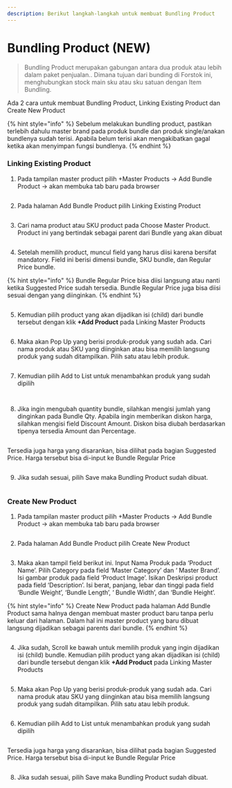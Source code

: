 ```yaml
---
description: Berikut langkah-langkah untuk membuat Bundling Product
---
```


# Bundling Product (NEW)

> Bundling Product merupakan gabungan antara dua produk atau lebih dalam paket penjualan.. Dimana tujuan dari bunding di Forstok ini, menghubungkan stock main sku atau sku satuan dengan Item Bundling.

Ada 2 cara untuk membuat Bundling Product, Linking Existing Product dan Create New Product

{% hint style="info" %}
Sebelum melakukan bundling product, pastikan terlebih dahulu master brand pada produk bundle dan produk single/anakan bundlenya sudah terisi. Apabila belum terisi akan mengakibatkan gagal ketika akan menyimpan fungsi bundlenya.
{% endhint %}

### Linking Existing Product

1. Pada tampilan master product pilih +Master Products -> Add Bundle Product -> akan membuka tab baru pada browser

<figure><img src="../../.gitbook/assets/image (37) (2).png" alt=""><figcaption></figcaption></figure>

2. Pada halaman Add Bundle Product pilih Linking Existing Product

<figure><img src="../../.gitbook/assets/image (42) (2).png" alt=""><figcaption></figcaption></figure>

3. Cari nama product atau SKU product pada Choose Master Product. Product ini yang bertindak sebagai parent dari Bundle yang akan dibuat

<figure><img src="../../.gitbook/assets/image (1) (1) (2).png" alt=""><figcaption></figcaption></figure>

4. Setelah memilih product, muncul field yang harus diisi karena bersifat mandatory. Field ini berisi dimensi bundle, SKU bundle, dan Regular Price bundle.&#x20;

{% hint style="info" %}
Bundle Regular Price bisa diisi langsung atau nanti ketika Suggested Price sudah tersedia. Bundle Regular Price juga bisa diisi sesuai dengan yang diinginkan.
{% endhint %}

<figure><img src="../../.gitbook/assets/image (39) (1) (2).png" alt=""><figcaption></figcaption></figure>

5. Kemudian pilih product yang akan dijadikan isi (child) dari bundle tersebut dengan klik **+Add Product** pada Linking Master Products

<figure><img src="../../.gitbook/assets/image (8) (2) (3).png" alt=""><figcaption></figcaption></figure>

6. Maka akan Pop Up yang berisi produk-produk yang sudah ada. Cari nama produk atau SKU yang diinginkan atau bisa memilih langsung produk yang sudah ditampilkan. Pilih satu atau lebih produk.

<figure><img src="../../.gitbook/assets/image (20) (2).png" alt=""><figcaption></figcaption></figure>

7. Kemudian pilih Add to List untuk menambahkan produk yang sudah dipilih

<figure><img src="../../.gitbook/assets/image (18).png" alt=""><figcaption></figcaption></figure>

<figure><img src="../../.gitbook/assets/image (35) (2).png" alt=""><figcaption></figcaption></figure>

8. Jika ingin mengubah quantity bundle, silahkan mengisi jumlah yang dinginkan pada Bundle Qty. Apabila ingin memberikan diskon harga, silahkan mengisi field Discount Amount. Diskon bisa diubah berdasarkan tipenya tersedia Amount dan Percentage.

<figure><img src="../../.gitbook/assets/image (15) (2).png" alt=""><figcaption></figcaption></figure>

Tersedia juga harga yang disarankan, bisa dilihat pada bagian Suggested Price. Harga tersebut bisa di-input ke Bundle Regular Price

<figure><img src="../../.gitbook/assets/image (6) (1).png" alt=""><figcaption></figcaption></figure>

9. Jika sudah sesuai, pilih Save maka Bundling Product sudah dibuat.

<figure><img src="../../.gitbook/assets/image (7) (1) (1) (1).png" alt=""><figcaption></figcaption></figure>

### Create New Product

1. Pada tampilan master product pilih +Master Products -> Add Bundle Product -> akan membuka tab baru pada browser

<figure><img src="../../.gitbook/assets/image (4) (4).png" alt=""><figcaption></figcaption></figure>

2. Pada halaman Add Bundle Product pilih Create New Product

<figure><img src="../../.gitbook/assets/image (41) (2).png" alt=""><figcaption></figcaption></figure>

3. Maka akan tampil field berikut ini. Input Nama Produk pada ‘Product Name’. Pilih Category pada field ‘Master Category’ dan ‘ Master Brand’. Isi gambar produk pada field ‘Product Image’. Isikan Deskripsi product pada field ‘Description’. Isi berat, panjang, lebar dan tinggi pada field ‘Bundle Weight’, ‘Bundle Length’, ‘ Bundle Width’, dan ‘Bundle Height’.

{% hint style="info" %}
Create New Product pada halaman Add Bundle Product sama halnya dengan membuat master product baru tanpa perlu keluar dari halaman. Dalam hal ini master product yang baru dibuat langsung dijadikan sebagai parents dari bundle.
{% endhint %}

<figure><img src="../../.gitbook/assets/image (32) (2).png" alt=""><figcaption></figcaption></figure>

4. Jika sudah, Scroll ke bawah untuk memilih produk yang ingin dijadikan isi (child) bundle. Kemudian pilih product yang akan dijadikan isi (child) dari bundle tersebut dengan klik **+Add Product** pada Linking Master Products

<figure><img src="../../.gitbook/assets/image (34) (2).png" alt=""><figcaption></figcaption></figure>

5. Maka akan Pop Up yang berisi produk-produk yang sudah ada. Cari nama produk atau SKU yang diinginkan atau bisa memilih langsung produk yang sudah ditampilkan. Pilih satu atau lebih produk.

<figure><img src="../../.gitbook/assets/image (1) (1) (1) (2) (1).png" alt=""><figcaption></figcaption></figure>

6. Kemudian pilih Add to List untuk menambahkan produk yang sudah dipilih

<figure><img src="../../.gitbook/assets/image (11) (1).png" alt=""><figcaption></figcaption></figure>

Tersedia juga harga yang disarankan, bisa dilihat pada bagian Suggested Price. Harga tersebut bisa di-input ke Bundle Regular Price

<figure><img src="../../.gitbook/assets/image (38) (2).png" alt=""><figcaption></figcaption></figure>

8. Jika sudah sesuai, pilih Save maka Bundling Product sudah dibuat.

<figure><img src="../../.gitbook/assets/image (19) (2).png" alt=""><figcaption></figcaption></figure>

